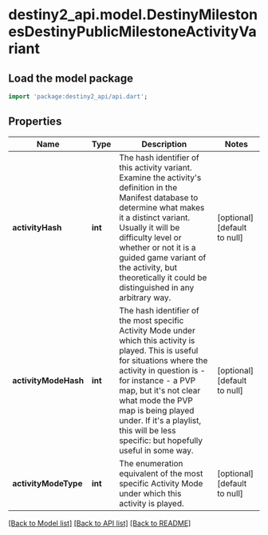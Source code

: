 # destiny2_api.model.DestinyMilestonesDestinyPublicMilestoneActivityVariant

## Load the model package
```dart
import 'package:destiny2_api/api.dart';
```

## Properties
Name | Type | Description | Notes
------------ | ------------- | ------------- | -------------
**activityHash** | **int** | The hash identifier of this activity variant. Examine the activity&#39;s definition in the Manifest database to determine what makes it a distinct variant. Usually it will be difficulty level or whether or not it is a guided game variant of the activity, but theoretically it could be distinguished in any arbitrary way. | [optional] [default to null]
**activityModeHash** | **int** | The hash identifier of the most specific Activity Mode under which this activity is played. This is useful for situations where the activity in question is - for instance - a PVP map, but it&#39;s not clear what mode the PVP map is being played under. If it&#39;s a playlist, this will be less specific: but hopefully useful in some way. | [optional] [default to null]
**activityModeType** | **int** | The enumeration equivalent of the most specific Activity Mode under which this activity is played. | [optional] [default to null]

[[Back to Model list]](../README.md#documentation-for-models) [[Back to API list]](../README.md#documentation-for-api-endpoints) [[Back to README]](../README.md)


